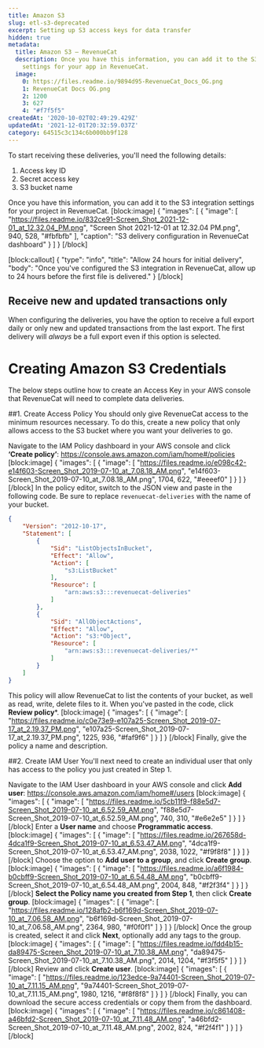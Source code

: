 ```yaml
---
title: Amazon S3
slug: etl-s3-deprecated
excerpt: Setting up S3 access keys for data transfer
hidden: true
metadata:
  title: Amazon S3 – RevenueCat
  description: Once you have this information, you can add it to the S3 integration
    settings for your app in RevenueCat.
  image:
    0: https://files.readme.io/9894d95-RevenueCat_Docs_OG.png
    1: RevenueCat Docs OG.png
    2: 1200
    3: 627
    4: "#f7f5f5"
createdAt: '2020-10-02T02:49:29.429Z'
updatedAt: '2021-12-01T20:32:59.037Z'
category: 64515c3c134c6b000bb9f128
---
```

To start receiving these deliveries, you'll need the following details:
1. Access key ID
2. Secret access key
3. S3 bucket name

Once you have this information, you can add it to the S3 integration settings for your project in RevenueCat.
[block:image]
{
  "images": [
    {
      "image": [
        "https://files.readme.io/832ce91-Screen_Shot_2021-12-01_at_12.32.04_PM.png",
        "Screen Shot 2021-12-01 at 12.32.04 PM.png",
        940,
        528,
        "#fbfbfb"
      ],
      "caption": "S3 delivery configuration in RevenueCat dashboard"
    }
  ]
}
[/block]

[block:callout]
{
  "type": "info",
  "title": "Allow 24 hours for initial delivery",
  "body": "Once you've configured the S3 integration in RevenueCat, allow up to 24 hours before the first file is delivered."
}
[/block]
## Receive new and updated transactions only
When configuring the deliveries, you have the option to receive a full export daily or only new and updated transactions from the last export. The first delivery will *always* be a full export even if this option is selected.

# Creating Amazon S3 Credentials

The below steps outline how to create an Access Key in your AWS console that RevenueCat will need to complete data deliveries.

##1. Create Access Policy
You should only give RevenueCat access to the minimum resources necessary. To do this, create a new policy that only allows access to the S3 bucket where you want your deliveries to go.

Navigate to the IAM Policy dashboard in your AWS console and click **‘Create policy’**: https://console.aws.amazon.com/iam/home#/policies
[block:image]
{
  "images": [
    {
      "image": [
        "https://files.readme.io/e098c42-e14f603-Screen_Shot_2019-07-10_at_7.08.18_AM.png",
        "e14f603-Screen_Shot_2019-07-10_at_7.08.18_AM.png",
        1704,
        622,
        "#eeeef0"
      ]
    }
  ]
}
[/block]
In the policy editor, switch to the JSON view and paste in the following code. Be sure to replace `revenuecat-deliveries` with the name of your bucket.
```json
{
    "Version": "2012-10-17",
    "Statement": [
        {
            "Sid": "ListObjectsInBucket",
            "Effect": "Allow",
            "Action": [
                "s3:ListBucket"
            ],
            "Resource": [
                "arn:aws:s3:::revenuecat-deliveries"
            ]
        },
        {
            "Sid": "AllObjectActions",
            "Effect": "Allow",
            "Action": "s3:*Object",
            "Resource": [
                "arn:aws:s3:::revenuecat-deliveries/*"
            ]
        }
    ]
}
```
This policy will allow RevenueCat to list the contents of your bucket, as well as read, write, delete files to it. When you've pasted in the code, click **Review policy***.
[block:image]
{
  "images": [
    {
      "image": [
        "https://files.readme.io/c0e73e9-e107a25-Screen_Shot_2019-07-17_at_2.19.37_PM.png",
        "e107a25-Screen_Shot_2019-07-17_at_2.19.37_PM.png",
        1225,
        936,
        "#faf9f6"
      ]
    }
  ]
}
[/block]
Finally, give the policy a name and description.


##2. Create IAM User
You'll next need to create an individual user that only has access to the policy you just created in Step 1. 

Navigate to the IAM User dashboard in your AWS console and click **Add user**: https://console.aws.amazon.com/iam/home#/users
[block:image]
{
  "images": [
    {
      "image": [
        "https://files.readme.io/5cb11f9-f88e5d7-Screen_Shot_2019-07-10_at_6.52.59_AM.png",
        "f88e5d7-Screen_Shot_2019-07-10_at_6.52.59_AM.png",
        740,
        310,
        "#e6e2e5"
      ]
    }
  ]
}
[/block]
Enter a **User name** and choose **Programmatic access**.
[block:image]
{
  "images": [
    {
      "image": [
        "https://files.readme.io/267658d-4dca1f9-Screen_Shot_2019-07-10_at_6.53.47_AM.png",
        "4dca1f9-Screen_Shot_2019-07-10_at_6.53.47_AM.png",
        2038,
        1022,
        "#f9f8f8"
      ]
    }
  ]
}
[/block]
Choose the option to **Add user to a group**, and click **Create group**.
[block:image]
{
  "images": [
    {
      "image": [
        "https://files.readme.io/a6f1984-b0cbff9-Screen_Shot_2019-07-10_at_6.54.48_AM.png",
        "b0cbff9-Screen_Shot_2019-07-10_at_6.54.48_AM.png",
        2004,
        848,
        "#f2f3f4"
      ]
    }
  ]
}
[/block]
**Select the Policy name you created from Step 1**, then click **Create group**.
[block:image]
{
  "images": [
    {
      "image": [
        "https://files.readme.io/128afb2-b6f169d-Screen_Shot_2019-07-10_at_7.06.58_AM.png",
        "b6f169d-Screen_Shot_2019-07-10_at_7.06.58_AM.png",
        2364,
        980,
        "#f0f0f1"
      ]
    }
  ]
}
[/block]
Once the group is created, select it and click **Next**, optionally add any tags to the group.
[block:image]
{
  "images": [
    {
      "image": [
        "https://files.readme.io/fdd4b15-da89475-Screen_Shot_2019-07-10_at_7.10.38_AM.png",
        "da89475-Screen_Shot_2019-07-10_at_7.10.38_AM.png",
        2014,
        1204,
        "#f3f5f5"
      ]
    }
  ]
}
[/block]
Review and click **Create user**.
[block:image]
{
  "images": [
    {
      "image": [
        "https://files.readme.io/123edce-9a74401-Screen_Shot_2019-07-10_at_7.11.15_AM.png",
        "9a74401-Screen_Shot_2019-07-10_at_7.11.15_AM.png",
        1980,
        1216,
        "#f8f8f8"
      ]
    }
  ]
}
[/block]
Finally, you can download the secure access credentials or copy them from the dashboard.
[block:image]
{
  "images": [
    {
      "image": [
        "https://files.readme.io/c861408-a46bfd2-Screen_Shot_2019-07-10_at_7.11.48_AM.png",
        "a46bfd2-Screen_Shot_2019-07-10_at_7.11.48_AM.png",
        2002,
        824,
        "#f2f4f1"
      ]
    }
  ]
}
[/block]